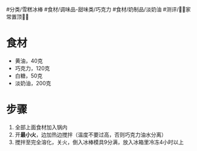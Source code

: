 #分类/雪糕冰棒 
 #食材/调味品-甜味类/巧克力 #食材/奶制品/淡奶油 
#测评/📌📌家常置顶📌📌 

# 食材
- 黄油，40克
- 巧克力，120克
- 白糖，50克
- 淡奶油，200克
# 步骤
1. 全部上面食材加入锅内
2. 开**最小火**，边加热边搅拌（温度不要过高，否则巧克力油水分离）
3. 搅拌至完全溶化，关火，倒入冰棒模具9分满，放入冰箱里冷冻4小时以上
